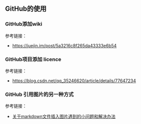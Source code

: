 

## GitHub的使用


### GitHub添加wiki

参考链接：


- <https://juejin.im/post/5a3216c8f265da43333e6b54>

### GitHub项目添加 licence

参考链接：

- <https://blog.csdn.net/qq_35246620/article/details/77647234>



### GitHub 引用图片的另一种方式

参考链接：

- [关于markdown文件插入图片遇到的小问题和解决办法](https://www.cnblogs.com/cxint/p/7200164.html)




